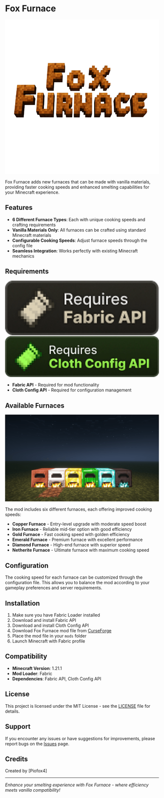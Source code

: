 # Fox Furnace

![Fox Furnace Logo](images/fox-furnace-logo.png)

Fox Furnace adds new furnaces that can be made with vanilla materials, providing faster cooking speeds and enhanced smelting capabilities for your Minecraft experience.

## Features

- **6 Different Furnace Types**: Each with unique cooking speeds and crafting requirements
- **Vanilla Materials Only**: All furnaces can be crafted using standard Minecraft materials
- **Configurable Cooking Speeds**: Adjust furnace speeds through the config file
- **Seamless Integration**: Works perfectly with existing Minecraft mechanics

## Requirements

![Fabric API](images/fabric-api-icon.png)
![Cloth Config API](images/cloth-config-icon.png)

- **Fabric API** - Required for mod functionality
- **Cloth Config API** - Required for configuration management

## Available Furnaces

![Furnaces Showcase](images/furnaces-showcase.png)

The mod includes six different furnaces, each offering improved cooking speeds:

- **Copper Furnace** - Entry-level upgrade with moderate speed boost
- **Iron Furnace** - Reliable mid-tier option with good efficiency
- **Gold Furnace** - Fast cooking speed with golden efficiency
- **Emerald Furnace** - Premium furnace with excellent performance
- **Diamond Furnace** - High-end furnace with superior speed
- **Netherite Furnace** - Ultimate furnace with maximum cooking speed

## Configuration

The cooking speed for each furnace can be customized through the configuration file. This allows you to balance the mod according to your gameplay preferences and server requirements.

## Installation

1. Make sure you have Fabric Loader installed
2. Download and install Fabric API
3. Download and install Cloth Config API
4. Download Fox Furnace mod file from [CurseForge](https://www.curseforge.com/minecraft/mc-mods/fox-furnace)
5. Place the mod file in your `mods` folder
6. Launch Minecraft with Fabric profile

## Compatibility

- **Minecraft Version**: 1.21.1
- **Mod Loader**: Fabric
- **Dependencies**: Fabric API, Cloth Config API

## License

This project is licensed under the MIT License - see the [LICENSE](LICENSE) file for details.

## Support

If you encounter any issues or have suggestions for improvements, please report bugs on the [Issues](../../issues) page.

## Credits

Created by [Piofox4]

---

*Enhance your smelting experience with Fox Furnace - where efficiency meets vanilla compatibility!*